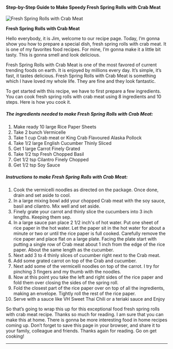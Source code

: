             

#### Step-by-Step Guide to Make Speedy Fresh Spring Rolls with Crab Meat

![Fresh Spring Rolls with Crab Meat](https://img-global.cpcdn.com/recipes/5227528889303040/751x532cq70/fresh-spring-rolls-with-crab-meat-recipe-main-photo.jpg)

**Fresh Spring Rolls with Crab Meat**

Hello everybody, it is Jim, welcome to our recipe page. Today, I’m gonna show you how to prepare a special dish, fresh spring rolls with crab meat. It is one of my favorites food recipes. For mine, I’m gonna make it a little bit tasty. This is gonna smell and look delicious.

Fresh Spring Rolls with Crab Meat is one of the most favored of current trending foods on earth. It is enjoyed by millions every day. It’s simple, it’s fast, it tastes delicious. Fresh Spring Rolls with Crab Meat is something which I have loved my whole life. They are fine and they look fantastic.

To get started with this recipe, we have to first prepare a few ingredients. You can cook fresh spring rolls with crab meat using 8 ingredients and 10 steps. Here is how you cook it.

##### The ingredients needed to make Fresh Spring Rolls with Crab Meat:

1.  Make ready 10 large Rice Paper Sheets
2.  Take 2 bunch Vermicelle
3.  Take 1 cup Crab meat or King Crab Flavoured Alaska Pollock
4.  Take 1/2 large English Cucumber Thinly Sliced
5.  Get 1 large Carrot Finely Grated
6.  Take 1/2 tsp Fresh Chopped Basil
7.  Get 1/2 tsp Cilantro Finely Chopped
8.  Get 1/2 tsp Soy Sauce

##### Instructions to make Fresh Spring Rolls with Crab Meat:

1.  Cook the vermicelli noodles as directed on the package. Once done, drain and set aside to cool.
2.  In a large mixing bowl add your chopped Crab meat with the soy sauce, basil and cilantro. Mix well and set aside.
3.  Finely grate your carrot and thinly slice the cucumbers into 3 inch lengths. Keeping them sep.
4.  In a large sauce pan place 2 1/2 inch's of hot water. Put one sheet of rice paper in the hot water. Let the paper sit in the hot water for about a minute or two or until the rice paper is full cooked. Carefully remove the rice paper and place flat on a large plate. Facing the plate start with putting a single row of Crab meat about 1 inch from the edge of the rice paper. About the same length as the cucumber.
5.  Next add 3 to 4 thinly slices of cucumber right next to the Crab meat.
6.  Add some grated carrot on top of the Crab and cucumber.
7.  Next add some of the vermicelli noodles on top of the carrot. I try for pinching 3 fingers and my thumb with the noodles.
8.  Now at this point you take the left and right sides of the rice paper and fold them over closing the sides of the spring roll.
9.  Fold the closest part of the rice paper over on top of all the ingredients, making an envelope. Tightly roll the rest of the rice paper.
10.  Serve with a sauce like VH Sweet Thai Chili or a teriaki sauce and Enjoy

So that’s going to wrap this up for this exceptional food fresh spring rolls with crab meat recipe. Thanks so much for reading. I am sure that you can make this at home. There is gonna be more interesting food in home recipes coming up. Don’t forget to save this page in your browser, and share it to your family, colleague and friends. Thanks again for reading. Go on get cooking!

* * *